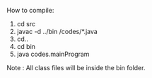 How to compile:
1. cd src
2. javac -d ../bin /codes/*.java 
3. cd..
4. cd bin
5. java codes.mainProgram

Note : All class files will be inside the bin folder.